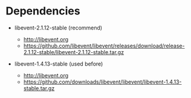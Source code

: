 Dependencies
============

- libevent-2.1.12-stable (recommend)

  - http://libevent.org
  - https://github.com/libevent/libevent/releases/download/release-2.1.12-stable/libevent-2.1.12-stable.tar.gz

- libevent-1.4.13-stable (used before)

  - http://libevent.org
  - https://github.com/downloads/libevent/libevent/libevent-1.4.13-stable.tar.gz
